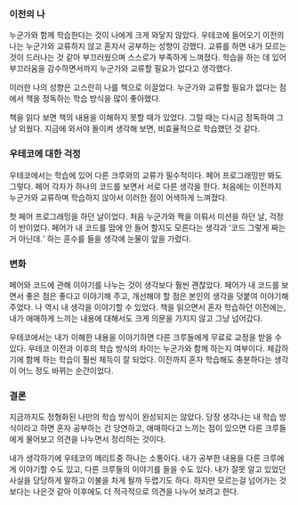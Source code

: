 ### 이전의 나

누군가와 함께 학습한다는 것이 나에게 크게 와닿지 않았다. 우테코에 들어오기 이전의 나는 누군가와 교류하지 않고 혼자서 공부하는 성향이 강했다. 교류를 하면 내가 모르는 것이 드러나는 것 같아 부끄러웠으며 스스로가 부족하게 느껴졌다. 학습을 하는 데 있어 부끄러움을 감수하면서까지 누군가와 교류할 필요가 없다고 생각했다. 

이러한 나의 성향은 고스란히 나를 책으로 이끌었다. 누군가와 교류할 필요가 없다는 점에서 책을 정독하는 학습 방식을 많이 좋아했다. 

책을 읽다 보면 책의 내용을 이해하지 못할 때가 있었다. 그럴 때는 다시금 정독하여 그냥 외웠다. 지금에 와서야 돌이켜 생각해 보면, 비효율적으로 학습했던 것 같다.  

### 우테코에 대한 걱정

우테코에서는 학습에 있어 다른 크루와의 교류가 필수적이다. 페어 프로그래밍만 봐도 그렇다. 페어 각자가 하나의 코드를 보면서 서로 다른 생각을 한다. 처음에는 이전까지 누군가와 교류하며 학습하지 않아서 이러한 점이 어색하게 느껴졌다.

첫 페어 프로그래밍을 하던 날이었다. 처음 누군가와 짝을 이뤄서 미션을 하던 날, 걱정이 반이었다. 페어가 내 코드를 맘에 안 들어 할지도 모른다는 생각과 ‘코드 그렇게 짜는거 아닌데.*’* 하는 훈수를 들을 생각에 눈물이 앞을 가렸다.

### 변화

페어와 코드에 관해 이야기를 나누는 것이 생각보다 훨씬 괜찮았다. 페어가 내 코드를 보면서 좋은 점은 좋다고 이야기해 주고, 개선해야 할 점은 본인의 생각을 덧붙여 이야기해 주었다. 나 역시 내 생각을 이야기할 수 있었다. 책을 읽으면서 혼자 학습하던 이전에는, 내가 애매하게 느끼는 내용에 대해서도 크게 의문을 가지지 않고 그냥 넘어갔다. 

우테코에서는 내가 이해한 내용을 이야기하면 다른 크루들에게 무료로 교정을 받을 수 있다. 우테코 이전과 이후의 학습 방식의 차이는 누군가와 함께 하는지 여부이다. 체감하기에 함께 하는 학습이 훨씬 체득이 잘 되었다. 이전까지 혼자 학습해도 충분하다는 생각이 어느 정도 바뀌는 순간이었다.

### 결론

지금까지도 정형화된 나만의 학습 방식이 완성되지는 않았다. 당장 생각나는 내 학습 방식이라고 하면 혼자 공부하는 건 당연하고, 애매하다고 느끼는 점이 있으면 다른 크루들에게 물어보고 의견을 나누면서 정리하는 것이다. 

내가 생각하기에 우테코의 메리트중 하나는 소통이다. 내가 공부한 내용을 다른 크루에게 이야기할 수도 있고, 다른 크루들의 이야기를 들을 수도 있다. 내가 잘못 알고 있었던 사실을 당당하게 말하고 이불을 차게 될까 두렵기도 하다. 하지만 모르는걸 넘어가는 것 보다는 나은것 같아 이후에도 더 적극적으로 의견을 나누어 보려고 한다.

